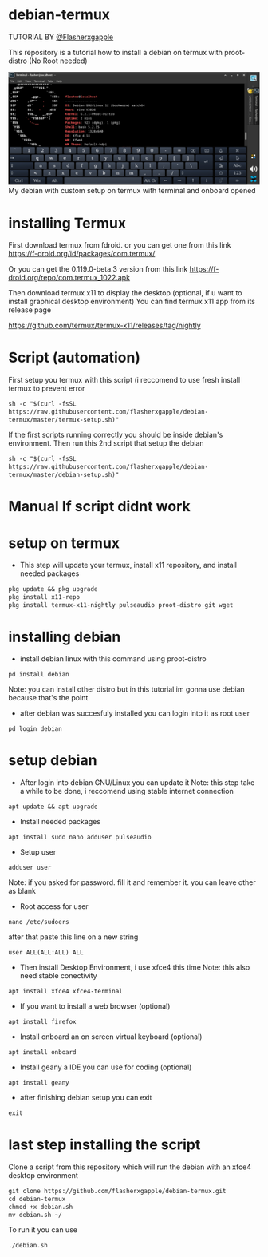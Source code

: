 # debian-termux

TUTORIAL BY [@Flasherxgapple](https://github.com/Flasherxgapple)

This repository is a tutorial how to install a debian on termux with proot-distro (No Root needed)

![screenshot debian on termux with xfce4](/debian-termux.jpg)
My debian with custom setup on termux with terminal and onboard opened

# installing Termux

First download termux from fdroid. or you can get one from this link
https://f-droid.org/id/packages/com.termux/

Or you can get the 0.119.0-beta.3 version from this link 
https://f-droid.org/repo/com.termux_1022.apk

Then download termux x11 to display  the desktop (optional, if u want to install graphical desktop environment)
You can find termux x11 app from its release page 

https://github.com/termux/termux-x11/releases/tag/nightly

# Script (automation)
First setup you termux with this script (i reccomend to use fresh install termux to prevent error
```
sh -c "$(curl -fsSL https://raw.githubusercontent.com/flasherxgapple/debian-termux/master/termux-setup.sh)"
```
If the first scripts running correctly you should be inside debian's environment. Then run this 2nd script that setup the debian
```
sh -c "$(curl -fsSL https://raw.githubusercontent.com/flasherxgapple/debian-termux/master/debian-setup.sh)"
```

# Manual If script didnt work

# setup on termux

- This step will update your termux, install x11 repository, and install needed packages

```
pkg update && pkg upgrade
pkg install x11-repo
pkg install termux-x11-nightly pulseaudio proot-distro git wget
```

# installing debian 
- install debian linux with this command using proot-distro

```
pd install debian
```
Note: you can install other distro but in this tutorial im gonna use debian because that's the point

- after debian was succesfuly installed you can login into it as root user
```
pd login debian
```

# setup debian

- After login into debian GNU/Linux you can update it
Note: this step take a while to be done, i reccomend using stable internet connection

```
apt update && apt upgrade
```

- Install needed packages

```
apt install sudo nano adduser pulseaudio
```
- Setup user

```
adduser user
```
Note: if you asked for password. fill it and remember it. you can leave other as blank

- Root access for user

```
nano /etc/sudoers
```
after that paste this line on a new string
```
user ALL(ALL:ALL) ALL
```

- Then install Desktop Environment,  i use xfce4 this time
Note: this also need stable conectivity
```
apt install xfce4 xfce4-terminal
```

- If you want to install a web browser (optional)

```
apt install firefox
```

- Install onboard an on screen virtual keyboard (optional)

```
apt install onboard
```

- Install geany a IDE you can use for coding (optional)

```
apt install geany
```

- after finishing debian setup you can exit

```
exit
```

# last step installing the script
Clone a script from this repository which will run the debian with an xfce4 desktop environment
```
git clone https://github.com/flasherxgapple/debian-termux.git
cd debian-termux
chmod +x debian.sh
mv debian.sh ~/
```

To run it you can use
```
./debian.sh
```



